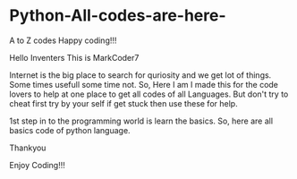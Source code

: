 # Python-All-codes-are-here-
A to Z codes Happy coding!!! 

Hello Inventers
This is MarkCoder7

Internet is the big place to search for quriosity and we get lot of things.
Some times usefull some time not.
So, Here I am I made this for the code lovers to help at one place to get all codes of all Languages.
But don't try to cheat first try by your self if get stuck then use these for help.

1st step in to the programming world is learn the basics.
So, here are all basics code of python language.

Thankyou

Enjoy Coding!!!
